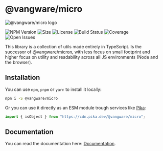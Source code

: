 # @vangware/micro

![@vangware/micro logo](https://i.imgur.com/qAj2DYK.png)

![NPM Version](https://img.shields.io/npm/v/@vangware/micro.svg?style=flat-square)
![Size](https://img.shields.io/bundlephobia/minzip/@vangware/micro?label=size&style=flat-square)
![License](https://img.shields.io/npm/l/@vangware/micro?style=flat-square)
![Build Status](https://img.shields.io/travis/vangware/micro.svg?style=flat-square)
![Coverage](https://img.shields.io/coveralls/github/vangware/micro?style=flat-square)
![Open Issues](https://img.shields.io/github/issues/vangware/micro?style=flat-square)

This library is a collection of utils made entirely in TypeScript. Is the successor of [@vangware/micron](https://github.com/vangware/micron), with less focus on small footprint and higher focus on utility and readability across all JS environments (Node and the browser).

## Installation

You can use `npm`, `pnpm` or `yarn` to install it locally:

```bash
npm i -S @vangware/micro
```

Or you can use it directly as an ESM module trough services like [Pika](https://www.pika.dev/):

```js
import { isObject } from "https://cdn.pika.dev/@vangware/micro";
```

## Documentation

You can read the documentation here: [Documentation](https://github.com/vangware/micro/blob/master/documentation/README.md).
